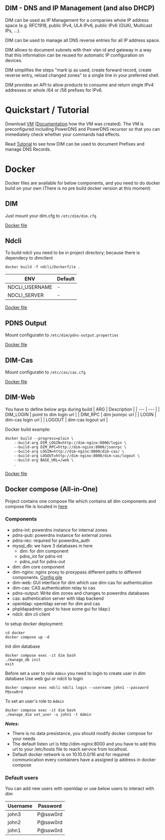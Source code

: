 ## DIM - DNS and IP Management (and also DHCP)

DIM can be used as IP Management for a companies whole IP address space (e.g. RFC1918, public IPv4, ULA IPv6, public IPv6 (GUA), Multicast IPs, ...).

DIM can be used to manage all DNS reverse entries for all IP address space.

DIM allows to document subnets with their vlan id and gateway in a way that this information can be reused for automatic IP configuration on devices.

DIM simplifies the steps "mark ip as used, create forward record, create reverse entry, reload changed zones" to a single line in your preferred shell.

DIM provides an API to allow products to consume and return single IPv4 addresses or whole /64 or /56 prefixes for IPv6.

# Quickstart / Tutorial
Download [VM](https://github.com/1and1/dim/releases/download/vm-1.0/dim-4-0-9.qcow2) ([Documentation](VM-SETUP.md) how the VM was created). The VM is preconfigured including PowerDNS and PowerDNS recursor so that you
can immediately check whether your commands had effects.

Read [Tutorial](TUTORIAL.md) to see how DIM can be used to document Prefixes and manage DNS Records.

# Docker
Docker files are available for below components, and you need to do docker build on your own (There is no pre build docker version at this moment)

## DIM
Just mount your dim.cfg to `/etc/dim/dim.cfg`

[Docker file](./dim/Dockerfile)

## Ndcli
To build ndcli you need to be in project directory; because there is dependecy to dimclient
```
docker build -f ndcli/Dockerfile .
```

| ENV            | Default |
|       ---      | ---     |
| NDCLI_USERNAME | -       |
| NDCLI_SERVER   | -       |

[Docker file](./ndcli/Dockerfile)

## PDNS Output
Mount configuratin to `/etc/dim/pdns-output.properties`

[Docker file](./pdns-output/Dockerfile)

## DIM-Cas

Mount configuratin to `/etc/cas/cas.cfg`

[Docker file](./dim-cas/Dockerfile)

## DIM-Web
You have to define below args during build
| ARG       | Description            |
| ---       | ---                    |
| DIM_LOGIN | point to dim login url |
| DIM_RPC   | dim jsonrpc url        |
| LOGIN     | dim-cas login url      |
| LOGOUT    | dim-cas logout url     |

Docker build example:
```
docker build --progress=plain \
    --build-arg DIM_LOGIN=http://dim-nginx:8000/login \
    --build-arg DIM_RPC=http://dim-nginx:8000/jsonrpc \
    --build-arg LOGIN=http://dim-nginx:8000/dim-cas/ \
    --build-arg LOGOUT=http://dim-nginx:8000/dim-cas/logout \
    --build-arg BASE_URL=/web \
    .
```

[Docker file](./dim-web/Dockerfile)

## Docker compose (All-in-One)
Project contains one compose file which contains all dim components and compose file is located in [here](./docker/compose.yaml)

### Components
- pdns-int: powerdns instance for internal zones
- pdns-pub: powerdns instance for external zones
- pdns-rec: required for powerdns_auth
- mysql_db: we have 3 databases in here
  - dim: for dim component
  - pdns_int for pdns-int
  - pdns_out for pdns-out
- dim: dim core component
- dim-nginx: nginx proxy to proxypass different paths to different components. [Config gile](./docker/conf/dim-nginx.conf)
- dim-web: GUI interface for dim which use dim-cas for authentication
- dim-cas: CAS authentication relay to cas
- pdns-output: Write dim zones and changes to powerdns databases
- cas: authentication server with ldap backend
- openldap: openldap server for dim and cas
- phpldapadmin: good to have some gui for ldap:)
- ndcli: dim cli client


to setup docker deployment:
```
cd docker
docker compose up -d
```

Init dim database
```
docker compose exec -it dim bash
./manage_db init
exit
```

Before set a user to role `Admin` you need to login to create user in dim database
Use web gui or ndcli to login
```
docker compose exec ndcli ndcli login --username john1 --password P@ssw0rd
```

To set an user's role to `Admin`
```
docker compose exec -it dim bash
./manage_dim set_user -u john1 -t Admin
```

***Notes:***
- There is no data presistance, you should modify docker compose for your needs
- The default listen url is http://dim-nginx:8000 and you have to add this url to your /etc/hosts file to reach service from localhost.
- Default docker network is on 10.10.0.0/16 and for required communication every containers have a assigned ip address in docker compose

### Default users
You can add new users with openldap or use below users to interact with dim

| Username| Password |
| ---     | ---      |
| john3   | P@ssw0rd |
| john2   | P@ssw0rd |
| john1   | P@ssw0rd |

